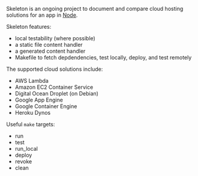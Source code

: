 Skeleton is an ongoing project to document and compare cloud hosting
solutions for an app in [Node](https://nodejs.org).

Skeleton features:

* local testability (where possible)
* a static file content handler
* a generated content handler
* Makefile to fetch depdendencies, test locally, deploy, and test remotely

The supported cloud solutions include:

* AWS Lambda
* Amazon EC2 Container Service
* Digital Ocean Droplet (on Debian)
* Google App Engine
* Google Container Engine
* Heroku Dynos

Useful `make` targets:

* run
* test
* run_local
* deploy
* revoke
* clean


